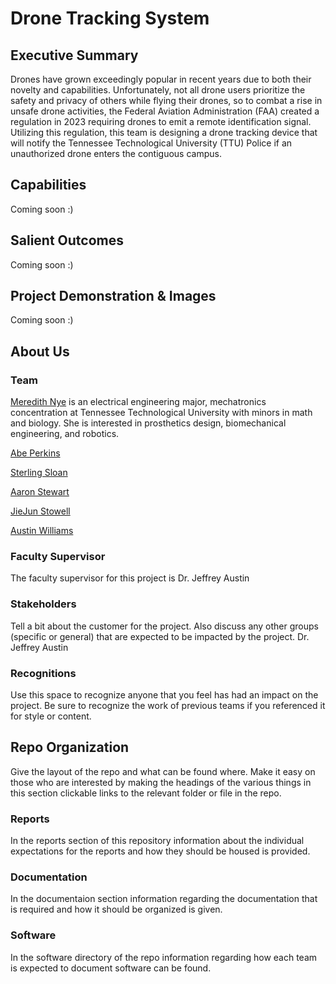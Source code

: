 # Drone Tracking System
## Executive Summary

Drones have grown exceedingly popular in recent years due to both their novelty and capabilities. Unfortunately, not all drone users prioritize the safety and privacy of others while flying their drones, so to combat a rise in unsafe drone activities, the Federal Aviation Administration (FAA) created a regulation in 2023 requiring drones to emit a remote identification signal. Utilizing this regulation, this team is designing a drone tracking device that will notify the Tennessee Technological University (TTU) Police if an unauthorized drone enters the contiguous campus.

## Capabilities

Coming soon :)

## Salient Outcomes

Coming soon :)

## Project Demonstration & Images

Coming soon :)

## About Us

### Team

[Meredith Nye](www.linkedin.com/in/meredith-nye-89455a1b5) is an electrical engineering major, mechatronics concentration at Tennessee Technological University with minors in math and biology. She is interested in prosthetics design, biomechanical engineering, and robotics.

[Abe Perkins](www.linkedin.com)

[Sterling Sloan](www.linkedin.com)

[Aaron Stewart](www.linkedin.com)

[JieJun Stowell](www.linkedin.com)

[Austin Williams](www.linkedin.com)

### Faculty Supervisor

The faculty supervisor for this project is Dr. Jeffrey Austin

### Stakeholders

Tell a bit about the customer for the project. Also discuss any other groups (specific or general) that are expected to be impacted by the project.
Dr. Jeffrey Austin

### Recognitions

Use this space to recognize anyone that you feel has had an impact on the project. Be sure to recognize the work of previous teams if you referenced it for style or content. 

## Repo Organization

Give the layout of the repo and what can be found where. Make it easy on those who are interested by making the headings of the various things in this section clickable links to the relevant folder or file in the repo.


### Reports

In the reports section of this repository information about the individual expectations for the reports and how they should be housed is provided.

### Documentation

In the documentaion section information regarding the documentation that is required and how it should be organized is given.

### Software

In the software directory of the repo information regarding how each team is expected to document software can be found.
